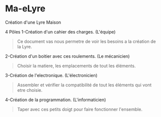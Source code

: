 # Ma-eLyre
Création d'une Lyre Maison

4 Pôles
1-Création d'un cahier des charges. (L'équipe)
> Ce document vas nous permetre de voir les besoins a la création de la Lyre.
  
2-Création d'un boitier avec ces roulements. (Le mécanicien)
> Choisir la matiere, les emplacements de tout les éléments.

3-Création de l'electronique.  (L'électronicien)
> Assembler et vérifier la compatibilité de tout les éléments qui vont etre choisie.

4-Création de la programmation. (L'informaticien)
> Taper avec ces petits doigt pour faire fonctionner l'ensemble.

